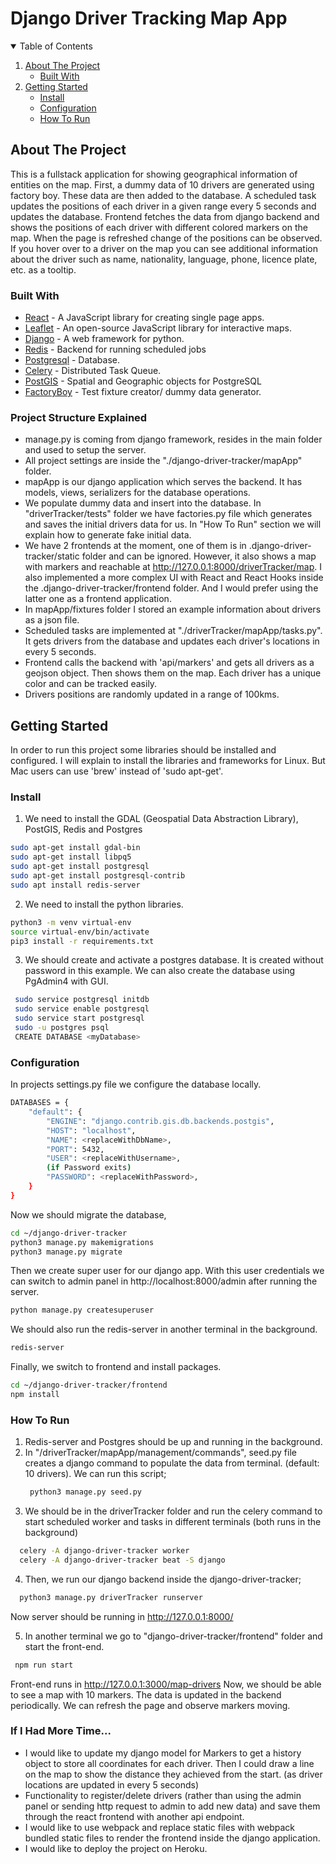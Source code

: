 # Django Driver Tracking Map App
<details open="open">
  <summary>Table of Contents</summary>
  <ol>
    <li>
      <a href="#about-the-project">About The Project</a>
      <ul>
        <li><a href="#built-with">Built With</a></li>
      </ul>
    </li>
    <li>
      <a href="#getting-started">Getting Started</a>
      <ul>
        <li><a href="#install">Install</a></li>
        <li><a href="#configuration">Configuration</a></li>
        <li><a href="#how-to-run">How To Run</a></li>
      </ul>
    </li>
  </ol>
</details>

## About The Project
This is a fullstack application for showing geographical information of entities on the map. First, a dummy data of 10 drivers are generated using factory boy. These data are then added to the database. A scheduled task updates the positions of each driver in a given range every 5 seconds and updates the database. Frontend fetches the data from django backend and shows the positions of each driver with different colored markers on the map. When the page is refreshed change of the positions can be observed. If you hover over to a driver on the map you can see additional information about the driver such as name, nationality, language, phone, licence plate, etc. as a tooltip.

### Built With
* [React](https://reactjs.org/) - A JavaScript library for creating single page apps.
* [Leaflet](https://leafletjs.com/) - An open-source JavaScript library for interactive maps.
* [Django](https://www.djangoproject.com/) - A web framework for python.
* [Redis](https://redis.io/) - Backend for running scheduled jobs
* [Postgresql](https://www.postgresql.org/) - Database.
* [Celery](https://docs.celeryproject.org/en/stable/index.html) - Distributed Task Queue.
* [PostGIS](https://postgis.net/) - Spatial and Geographic objects for PostgreSQL
* [FactoryBoy](https://factoryboy.readthedocs.io/en/stable/) - Test fixture creator/ dummy data generator.
### Project Structure Explained
  - manage.py is coming from django framework, resides in the main folder and used to setup the server.
  - All project settings are inside the "./django-driver-tracker/mapApp" folder.
  - mapApp is our django application which serves the backend. It has models, views, serializers for the database operations.
  - We populate dummy data and insert into the database. In "driverTracker/tests" folder we have    factories.py file which generates and saves the initial drivers data for us. In "How To Run" section we will explain how to generate fake initial data.
  - We have 2 frontends at the moment, one of them is in .django-driver-tracker/static folder and can be ignored. However, it also shows a map with markers and reachable at http://127.0.0.1:8000/driverTracker/map. I also implemented a more complex UI with React and React Hooks inside the .django-driver-tracker/frontend folder. And I would prefer using the latter one as a frontend application.
  - In mapApp/fixtures folder I stored an example information about drivers as a json file.
  - Scheduled tasks are implemented at "./driverTracker/mapApp/tasks.py". It gets drivers from the database and updates each driver's locations in every 5 seconds.
  - Frontend calls the backend with 'api/markers' and gets all drivers as a geojson object. Then shows them on the map. Each driver has a unique color and can be tracked easily. 
  - Drivers positions are randomly updated in a range of 100kms.
## Getting Started
In order to run this project some libraries should be installed and configured. I will explain to install the libraries and frameworks for Linux. But Mac users can use 'brew' instead of 'sudo apt-get'.

### Install
1) We need to install the GDAL (Geospatial Data Abstraction Library), PostGIS, Redis and Postgres
 ```sh
 sudo apt-get install gdal-bin
 sudo apt-get install libpq5
 sudo apt-get install postgresql
 sudo apt-get install postgresql-contrib
 sudo apt install redis-server
 ```
2) We need to install the python libraries.
 ```sh
python3 -m venv virtual-env
source virtual-env/bin/activate
pip3 install -r requirements.txt
 ```
3) We should create and activate a postgres database. It is created without password in this example. We can also create the database using PgAdmin4 with GUI.
 ```sh
  sudo service postgresql initdb
  sudo service enable postgresql
  sudo service start postgresql
  sudo -u postgres psql
  CREATE DATABASE <myDatabase>
   ```
### Configuration
In projects settings.py file we configure the database locally.
```sh
DATABASES = {
    "default": {
        "ENGINE": "django.contrib.gis.db.backends.postgis",
        "HOST": "localhost",
        "NAME": <replaceWithDbName>,
        "PORT": 5432,
        "USER": <replaceWithUsername>,
        (if Password exits)
        "PASSWORD": <replaceWithPassword>,
    }
}
```
Now we should migrate the database,
```sh
cd ~/django-driver-tracker
python3 manage.py makemigrations
python3 manage.py migrate
```
Then we create super user for our django app. With this user credentials we can switch to admin panel in  http://localhost:8000/admin after running the server.
```sh
python manage.py createsuperuser
```
We should also run the redis-server in another terminal in the background.
```sh
redis-server
```
Finally, we switch to frontend and install packages.

   ```sh
   cd ~/django-driver-tracker/frontend
   npm install
   ```
### How To Run
1) Redis-server and Postgres should be up and running in the background.
2) In "/driverTracker/mapApp/management/commands", seed.py file creates a django command to populate the data from terminal. (default: 10 drivers). We can run this script;
   ```sh
    python3 manage.py seed.py
   ```
3) We should be in the driverTracker folder and run the celery command to start scheduled worker and tasks in different terminals (both runs in the background)
```sh
  celery -A django-driver-tracker worker 
  celery -A django-driver-tracker beat -S django 
 ```

4) Then, we run our django backend inside the django-driver-tracker;
```sh
  python3 manage.py driverTracker runserver
 ```
 Now server should be running in http://127.0.0.1:8000/

 5) In another terminal we go to "django-driver-tracker/frontend" folder and start the front-end.
 ```sh 
  npm run start
 ```

 Front-end runs in http://127.0.0.1:3000/map-drivers
 Now, we should be able to see a map with 10 markers. The data is updated in the backend periodically. We can refresh the page and observe markers moving.

 ### If I Had More Time...
  - I would like to update my django model for Markers to get a history object to store all coordinates for each driver. Then I could draw a line on the map to show the distance they achieved from the start. (as driver locations are updated in every 5 seconds)
  - Functionality to register/delete drivers (rather than using the admin panel or sending http request to admin to add new data) and save them through the react frontend with another api endpoint.
  - I would like to use webpack and replace static files with webpack bundled static files to render the frontend inside the django application.
  - I would like to deploy the project on Heroku.
 